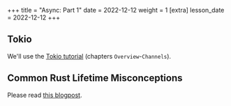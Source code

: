 +++
title = "Async: Part 1"
date = 2022-12-12
weight = 1
[extra]
lesson_date = 2022-12-12
+++

## Tokio

We'll use the [Tokio tutorial](https://tokio.rs/tokio/tutorial) (chapters `Overview`-`Channels`).

## Common Rust Lifetime Misconceptions

Please read [this blogpost](https://github.com/pretzelhammer/rust-blog/blob/master/posts/common-rust-lifetime-misconceptions.md).
